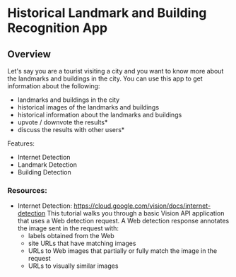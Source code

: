 # Historical Landmark and Building Recognition App

## Overview

Let's say you are a tourist visiting a city and you want to know more about the landmarks and buildings in the city. You can use this app to get information about the following:
- landmarks and buildings in the city
- historical images of the landmarks and buildings
- historical information about the landmarks and buildings
- upvote / downvote the results*
- discuss the results with other users*

Features:
- Internet Detection
- Landmark Detection
- Building Detection


### Resources:

- Internet Detection: https://cloud.google.com/vision/docs/internet-detection
    This tutorial walks you through a basic Vision API application that uses a Web detection request. A Web detection response annotates the image sent in the request with:
    - labels obtained from the Web
    - site URLs that have matching images
    - URLs to Web images that partially or fully match the image in the request
    - URLs to visually similar images